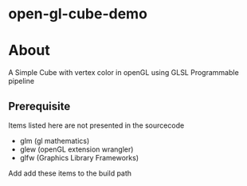 # open-gl-cube-demo

# About
A Simple Cube with vertex color in openGL using
GLSL Programmable pipeline

## Prerequisite

Items listed here are not presented in the sourcecode

- glm (gl mathematics)
- glew (openGL extension wrangler)
- glfw (Graphics Library Frameworks)

Add add these items to the build path
